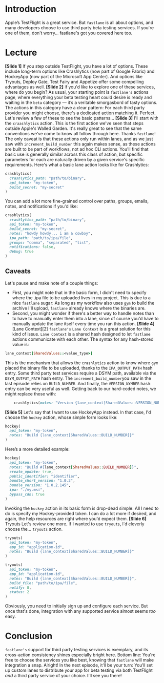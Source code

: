 # Introduction
Apple’s TestFlight is a great service. But `fastlane` is all about options, and many developers choose to use third party beta testing services. If you're one of them, don't worry… fastlane's got you covered here too.
# Lecture
**[Slide 1]**
If you step outside TestFlight, you have a lot of options. These include long-term options like Crashlytics (now part of Google Fabric) and HockeyApp (now part of the Microsoft App Center). And options like Tryouts, Deploy Gate, Test Fairy and Appetize offer some compelling advantages as well. 
**[Slide 2]**
If you'd like to explore one of these services, where do you begin? As usual, your starting point is `fastlane's` actions page, where everything your beta testing heart could desire is ready and waiting in the `beta` category —  it’s a veritable smorgasbord of tasty options. 
The actions in this category have a clear pattern: For each third party provider you might choose, there's a dedicated action matching it. Perfect.
Let's review a few of these to see the basic patterns…
**[Slide 3]**
I'll start with the `craashlytics` action. 
This is the first action we've seen that steps outside Apple's Walled Garden. It's really great to see that the same conventions we've come to know all follow through here. Thanks `fastlane`!
The only caveat is that these actions only run within lanes, and as we just saw with `increment_build_number` this again makes sense, as these actions are built to be part of workflows, not ad hoc CLI actions. 
You'll find that basic use is generally similar across this class of action, but specific parameters for each are naturally driven by a given service's specific requirements. Here's what a basic lane action looks like for Crashlytics:
```ruby
crashlytics(
  crashlytics_path: "path/to/binary", 
  api_token: "my-token",
  build_secret: "my-secret"
)
```
You can add a lot more fine-grained control over paths, groups, emails, notes, and notifications if you'd like:
```ruby
crashlytics(
  crashlytics_path: "path/to/binary", 
  api_token: "my-token",
  build_secret: "my-secret",
  notes: "howdy howdy... i am a cowboy",
  ipa_path: "path/to/ipa/file",
  groups: "comma", "separated", "list",
  notifications: false,
  debug: true
)
```
## Caveats
Let's pause and make note of a couple things:
- First, you might note that in the basic form, I didn't need to specify where the .ipa file to be uploaded lives in my project. This is due to a nice `fastlane` sugar: As long as my workflow also uses  `gym` to build the archive I'll upload, `fastlane` already knows where the binaries are. 
- Second, you might wonder if there's a better way to handle notes than to have to manually enter them into a lane, since of course you'd have to manually update the lane itself every time you ran this action.
**[Slide 4]** [Lane Context][2]
`fastlane's` `Lane Context` is a great solution for this kind of issue. `Lane Context` is a shared hash designed to let `fastlane` actions communicate with each other. The syntax for any hash-stored value is:
```ruby
lane_context[SharedValues::<value_type>]
```
This is the mechanism that allows the `crashlytics` action to know where `gym` placed the binary file to be uploaded, thanks to the `IPA_OUTPUT_PATH` hash entry. 
Some third party test services require a DSYM path, available via the `DSYM_OUTPUT_PATH` hash entry.
The `increment_build_number`you saw in the last episode relies on `BUILD_NUMBER`. And finally, the `VERSION_NYMBER`	 hash entry can be very useful as well.
Getting back to our hard-coded notes, we might replace those with:
```ruby
	crashlytics(notes: "Version {lane_context[SharedValues::VERSION_NUMBER]}, Build {lane_context[SharedValues::BUILD_NUMBER]}"
```
**[Slide 5]**
Let's say that I want to use HockeyApp instead. In that case, I'd choose the `hockey` action, whose simple form looks like:
```ruby
hockey(
  api_token: "my-token",
  notes: "Build {lane_context[SharedValues::BUILD_NUMBER]}"
)
```
Here’s a more detailed example:
```ruby
hockey(
  api_token: "my-token",
  notes: "Build #{lane_context[SharedValues::BUILD_NUMBER]}",
  create_update: true,
  public_identifier: "identifier",
  bundle_short_version: "1.0.2",
  bundle_version: "1.0.2.145",
  ipa: "./my.msi",
  bypass_cdn: true
)
```
Invoking the `hockey` action in its basic form is drop-dead simple: All I need to do is specify my Hockey-provided token. I can do a lot more if desired, and again, the help resources are right where you'd expect them.
**[Slide 6]** Tryouts
Let's review one more. If I wanted to use  `tryouts`, I'd cleverly choose the… `tryouts` action.
```ruby
tryouts(
  api_token: "my-token",
  app_id: "application-id",
  notes: "Build {lane_context[SharedValues::BUILD_NUMBER]}"
)
```

```ruby
tryouts(
  api_token: "my-token",
  app_id: "application-id",
  notes: "Build {lane_context[SharedValues::BUILD_NUMBER]}",
  build_file: "path/to/ipa/file",
  notify: 0,
  status: 2
)
```
Obviously, you need to initially sign up and configure each service. But once that's done, integration with any supported service almost seems *too* easy. 
# Conclusion
`fastlane's` support for third party testing services is exemplary, and its cross-action consistency shines especially bright here. Bottom line: You're free to choose the services you like best, knowing that `fastlane` will make integration a snap.
Alright! In the next episode, it'll be your turn: You'll set up custom lanes to distribute your app for beta testing via both TestFlight *and* a third party service of your choice. I'll see you there!
